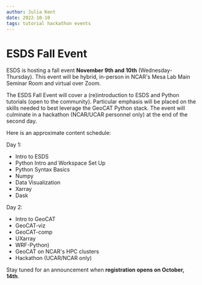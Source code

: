 ```yaml
---
author: Julia Kent
date: 2022-10-10
tags: tutorial hackathon events
---
```


# ESDS Fall Event

ESDS is hosting a fall event **November 9th and 10th** (Wednesday-Thursday). This event will be hybrid, in-person in NCAR's Mesa Lab Main Seminar Room and virtual over Zoom.

The ESDS Fall Event will cover a (re)introduction to ESDS and Python tutorials (open to the community). Particular emphasis will be placed on the skills needed to best leverage the GeoCAT Python stack. The event will culminate in a hackathon (NCAR/UCAR personnel only) at the end of the second day.

Here is an approximate content schedule:

Day 1:

- Intro to ESDS
- Python Intro and Workspace Set Up
- Python Syntax Basics
- Numpy
- Data Visualization
- Xarray
- Dask

Day 2:

- Intro to GeoCAT
- GeoCAT-viz
- GeoCAT-comp
- UXarray
- WRF-Python)
- GeoCAT on NCAR's HPC clusters
- Hackathon (UCAR/NCAR only)

Stay tuned for an announcement when **registration opens on October, 14th**.

